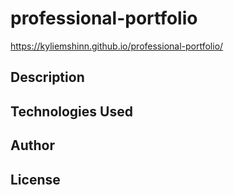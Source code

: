 # professional-portfolio

https://kyliemshinn.github.io/professional-portfolio/

## Description



## Technologies Used

## Author

## License